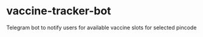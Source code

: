 # vaccine-tracker-bot
Telegram bot to notify users for available vaccine slots for selected pincode
